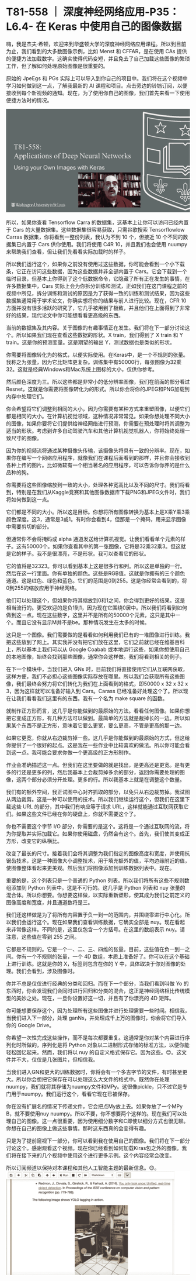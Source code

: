# T81-558 ｜ 深度神经网络应用-P35：L6.4- 在 Keras 中使用自己的图像数据 

嗨，我是杰夫·希顿，欢迎来到华盛顿大学的深度神经网络应用课程。所以到目前为止，我们看到的大多数图像示例，比如 Menst 和 CFFAR，是在使用 CAs 提供的便捷方法加载数字。这确实使得代码变短，并且免去了自己加载这些图像的繁琐工作，但了解如何处理原始图像是很重要的。

原始的 JpeEgs 和 PGs 实际上可以导入到你自己的项目中。我们将在这个视频中学习如何做到这一点，了解我最新的 AI 课程和项目。点击旁边的铃铛订阅，以便接收到每个新视频的通知。现在，为了使用你自己的图像，我们首先来看一下使用便捷方法时的情况。

![](img/aa5872116e23663fcd5ec6ce107ce8b1_1.png)

所以，如果你查看 Tensorflow Carra 的数据集，这基本上让你可以访问已经内置于 Cars 的大量数据集。这些数据集很容易获取，只需谷歌搜索 Tensorflowlow Carras 数据集，你将看到一整份列表，我认为不到 10 个，但接近 10 个不同的数据集已内置于 Cars 供你使用。我们将使用 C4R 10，并且我们也会使用 nuumpy 来帮助我们查看，但让我们先看看实际加载时的样子。

所以我们运行这个，如果你之前没有使用过这些数据，你可能会看到一个小下载条，它正在访问这些数据，因为这些数据并非全部内置于 Cars。它会下载到一个临时目录，但基本上你得到了这个低数据命令，它隐藏了所有正在发生的事情，在许多数据集中，Cars 实际上会为你拆分训练和测试，正如我们在这门课程之前的视频中所见，拆分训练和测试的原因是为了获得一致的训练和测试结果，因为这些数据集通常用于学术论文，你确实想将你的结果与前人进行比较。现在，CFR 10 方面并没有很多活跃的研究了，它几乎被用到了极致，并且他们在上面得到了非常好的结果，现代论文中你可能想看看更高级的东西。

当前的数据集及其内容。关于图像的有趣事情正在发生。我们将在下一部分讨论这个。所以如果我们现在查看这些数据的形状。X train，我们得到了 X train 和 Y train。这是你的预测变量。这是期望的输出 Y，测试数据也是类似的形状。

你需要将图像转化为的格式，以便实际使用。在Keras中，是一个不规则的张量。我称之为张量，因为它比矩阵更复杂。训练集中有50000行，每张图像为32乘32。这就是经典Windows和Mac系统上图标的大小，仅供你参考。

然后颜色深度为三。所以这些都是非常小的低分辨率图像，我们在前面的部分看过Resnet，这就是你需要将图像转化为的形式。所以你会将你的JPEG和PNG加载到内存中处理它们。

你会希望将它们调整到相同的大小，因为你需要有某种方式来重塑图像，以便它们都是相同的大小。在计算机视觉领域，这种情况非常常见。如果你想处理不同大小的图像，如果你要将它们提供给神经网络进行预测，你需要在预处理时将其调整为适当的形状。考虑到许多自动驾驶汽车和其他计算机视觉机器人，你将始终处理一致尺寸的图像。

因为你的视频流将通过某种摄像头传输，该摄像头将具有一致的分辨率。现在，如果你在编写一个网络应用程序，就像我们在课程后面看到的那样，并且你会接收到各种上传的图片。比如微软有一个相当著名的应用程序，可以告诉你你养的是什么品种的狗。

你需要将这些图像缩放到一致的大小，处理各种宽高比以及不同的尺寸。我们将看到，特别是在我们从Kaggle竞赛和其他图像数据库下载PNG和JPEG文件时，我们将如何做到这一点。

它们都是不同的大小。所以这是目标。你想将所有图像转换为基本上是X乘Y乘3乘颜色深度。这3，通常是3或1。有时你会看到4，但那是一个掩码，用来显示图像中需要剪切的部分。

但通常你不会将掩码或 alpha 通道发送给计算机视觉。让我们看看单个元素的样子。这有50000个。如果你查看其中的第一张图像，它将是32乘32乘3。但这就是它的样子。我不是很漂亮，不是形状。我可以查看它的形状。

它的值将是32323。你可以看到基本上这是很多行和列。所以这是单独的一行。然后在这一行里面。你有单独的颜色。这些是RGB值。这就是你拥有的三个颜色通道。这是红色、绿色和蓝色。它们的范围是0到255。这是你经常会看到的，将0到255的缩放应用于神经网络。

他们可以处理这个，但如果你将其缩放到0和1之间，你会得到更好的结果。这是相当流行的。更受欢迎的是负1到1，因为现在它围绕0居中。所以我们将看到如何做到这一点。现在这些数字，这里并不是所有的50000个元素，这只是其中一个。而且它没有显示M并不是be。那种情况发生在太多的时候。

这只是一个图像。我们需要做的是看看如何利用我们已有的一堆图像进行训练。我把这些放到了网上。其实我并没有把它们放在这里，它们之前就已经在维基百科上，所以基本上我们可以从 Google Coabab 或本地运行这些，如果你想使用自己的本地图像，始终会找到那些图像，通常你会这样做。我们将看到相关的例子。

在下一个模块中，当我们进入 GNs 时，目前我们将直接使用它们从互联网获取，这样方便，我们不必担心这些图像实际存放在哪里。所以我们会获取所有这些图像，我们最终会努力将它们转化为我们在上面看到的格式，即50000 x 32 x 32 x 3，因为这样就可以准备好输入到 Cars。Carass 已经准备好处理这个了。所以现在让我们看看我们这里有的东西。我有一个名为 make square 的函数。

就制作正方形而言，这几乎是你能做到的最原始的方法。看看任何图像。如果你想把它变成正方形，有几种方法可以做到。最简单的方法就是裁掉长的一边。所以如果某个东西不是正方形，意味着它要么更宽，要么更高，不管是更高的那一边。

如果它更宽，你就从右边裁剪掉一些。这几乎是你能做到的最原始的方式，但这给你提供了一个很好的起点。这是我在一些作业中比较喜欢的做法。所以你可能会看到这一点。我可能会要求你做一个更高级的正方形制作。

作业会准确描述这一点。但我们在这里要做的就是找出，是更高还是更宽。是有更多的行还是更多的列，然后我基本上会裁剪掉多余的部分，返回你需要处理的图像，这两个部分必须分开处理。更多的行。所以我基本上就是在调整这个数量。

我们有的额外空间，我正试图中心对齐抓取的部分，以免只从右边裁剪掉。我试图从两边裁剪。这是一种可以使用的技术。所以我们继续运行这个，但我们在这里下载这些 URL 的部分，其中我们有响应等于请求 URL，这样就能通过互联网获取它们。如果这些文件已经在你的硬盘上，你就不需要这个了。

你也不需要这个字节 I/O 部分，你需要的是这个。这将是一个通过互联网的流，将为你提取并实际加载它。如果你使用磁盘，仍然会有这个。首先，我们使其变成正方形，改变它的纵横比。

改变了最长的尺寸。接着我们会将其调整为我们指定的图像高度和宽度，并使用抗锯齿技术，这是一种图像大小调整技术，用于填充额外的值，平均边缘附近的值，使图像整体看起来更美观。然后我们将图像添加到训练数据列表中。现在。

重要的是，这个列表只是一个普通的 Python 列表。所以我们将所有这些不规则数组添加到 Python 列表中。这是不可行的。这几乎是 Python 列表和 nuy 张量的混合体。所以你想要。你想要这样做，以实际重新塑形，使其成为我们之前定义的图像高度和宽度，并且通道数将是三。

我们还这样做是为了将所有内容置于负一到一的范围内，并围绕零进行中心化。所以我们会运行这个。现在如果我们查看训练数据，它确实全部是 nuy。现在看起来非常像这样。不同的是，这里仅包含一个方括号。在这里的数组表示 nuy。请注意，这些值在零到 255 之间。

它都是不规则的。它是一个一、二、三、四维的张量。目前，这些值在负一到一之间。你有一个不规则的张量，一个 4D 数组，本质上准备好了。你可以在这个基础上进行训练。这就是你的 X，标签则包含在你的 Y 中，具体取决于你对图像的处理。我们会看到，涉及图像时。

你并不总是仅仅进行经典的分类和回归。而在下一个部分，当我们看到叫做 Yo 的东西时，你会发现我们会同时进行回归和分类的混合，这正是神经网络相比传统模型的美妙之处。现在，一旦你设置好这一切，并且有了你漂亮的 4D 矩阵。

你可能想要保存这个，因为处理所有这些图像并进行处理需要一些时间。相信我，当我们进入下一部分，处理 ganNs，并处理成千上万的图像时，你会将它们导入你的 Google Drive。

你希望一次性完成这些操作，而不是每次都要重复。这通常是你对某个内容进行序列化时所做的，序列化是将 Python 对象以二进制形式存储的标准方法，以便你能轻松回忆起来。然而，我们将以 nuy 的自定义格式保存它。因为这些。😊。这文件并不大，仅仅是几张图片，但相信我。

当我们进入GN和更大的训练数据时，你将会有一个多吉字节的文件，有时甚至更大。所以你会想把它保存在可以处理这么大文件的格式中。既然你在处理nuumpy，我们就将其存储为nuumpy文件和MPy。这很像pickle，只不过它是专门用于nuumpy。我们运行这个，看看它现在已被保存。

你在没有扩展名的情况下传递文件，它会把点My放上去。如果你放了一个MPy B，就不要使用nuy nuumpy。所以不要，你不想要两个这样的。现在我们可以处理自己的图像。这一点很重要，因为使用细分数字和C即使以细分方式也很无聊。你想在自己的图像上做这些事情。那时这东西真的会变得有趣。

只是为了提前窥视下一部分，你可以看到我在使用自己的图像。我们将在下一部分讨论这个。感谢观看这个视频。现在你已经看到如何加载Kiras包之外的图像。我们将在接下来的几个视频中使用这个进行更多示例。这个内容经常会改变。

所以订阅频道以保持对本课程和其他人工智能主题的最新信息。😊。![](img/aa5872116e23663fcd5ec6ce107ce8b1_3.png)
